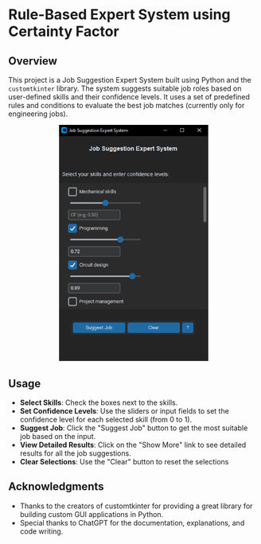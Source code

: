 # Rule-Based Expert System using Certainty Factor

## Overview
This project is a Job Suggestion Expert System built using Python and the `customtkinter` library. The system suggests suitable job roles based on user-defined skills and their confidence levels. It uses a set of predefined rules and conditions to evaluate the best job matches (currently only for engineering jobs).

<div style="text-align: center;">
    <img src="images/screenshot.png" alt="Job Suggestion System Screenshot" width="300"/>
</div>

## Usage
- **Select Skills**: Check the boxes next to the skills.
- **Set Confidence Levels**: Use the sliders or input fields to set the confidence level for each selected skill (from 0 to 1).
- **Suggest Job**: Click the "Suggest Job" button to get the most suitable job based on the input.
- **View Detailed Results**: Click on the "Show More" link to see detailed results for all the job suggestions.
- **Clear Selections**: Use the "Clear" button to reset the selections

## Acknowledgments
- Thanks to the creators of customtkinter for providing a great library for building custom GUI applications in Python.
- Special thanks to ChatGPT for the documentation, explanations, and code writing.
